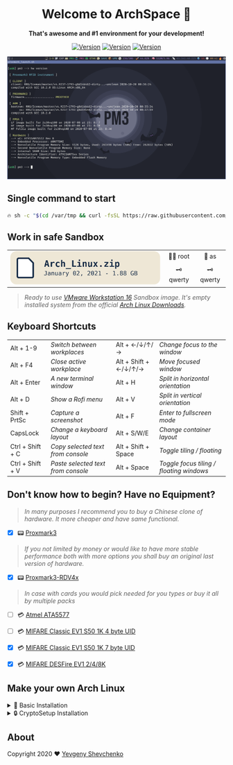 <h1 align="center">Welcome to ArchSpace 🚀</h1>

<p align="center">
<strong >That's awesome and #1 environment for your development!</strong>
</p>

<p align="center">
  <a href="https://github.com/Windslab/ArchSpace"><img alt="Version" src="https://img.shields.io/badge/Version-1.0-green.svg?style=for-the-badge" /></a>
  <a href="https://archlinux.org/"><img alt="Version" src="https://img.shields.io/badge/Arch-Linux-blue?style=for-the-badge" /></a>
  <a href="http://www.proxmark.org/"><img alt="Version" src="https://img.shields.io/badge/Proxmark-3-red?style=for-the-badge" /></a>
</p>

![](/Pictures/preview.png)

## Single command to start

```sh
🔥 sh -c "$(cd /var/tmp && curl -fsSL https://raw.githubusercontent.com/Windslab/ArchSpace/master/setup.sh)"
```

## Work in safe Sandbox

<table align="center">
  <thead>
  <tbody>
    <tr>
      <td rowspan = "2" align="center"><a href="https://yev.ooo/r/Arch-Linux-VMware-Image"><img src="./Pictures/download.svg" width="520" ></a></td>
      <td align="center">👮‍♂️ root</td>
      <td align="center">🙎‍ as</td>
    </tr>
    <tr>
      <td align="center">🗝️ qwerty</td>
      <td align="center">🗝️ qwerty</td>
    </tr>
  </tbody>
  <thread>
</table>

>*Ready to use <a href="https://www.vmware.com/products/workstation-pro/workstation-pro-evaluation.html">VMware Workstation 16</a> Sandbox image. It's empty installed system from the official <a href="https://archlinux.org/download/">Arch Linux Downloads</a>.*

## Keyboard Shortcuts

<table align="center">
<tbody>
  <tr>
    <td>Alt + 1-9</td>
    <td><em>Switch between workplaces</em></td>
    <td>Alt + ←/↓/↑/→</td>
    <td><em>Change focus to the window</em></td>
  </tr>
  <tr>
    <td>Alt + F4</td>
    <td><em>Close active workplace</em></td>
    <td>Alt + Shift + ←/↓/↑/→</td>
    <td><em>Move focused window</em></td>
  </tr>
  <tr>
    <td>Alt + Enter</td>
    <td><em>A new terminal window</em></td>
    <td>Alt + H</td>
    <td><em>Split in horizontal orientation</em></td>
  </tr>
  <tr>
    <td>Alt + D</td>
    <td><em>Show a Rofi menu</em></td>
    <td>Alt + V</td>
    <td><em>Split in vertical orientation</em></td>
  </tr>
  <tr>
    <td>Shift + PrtSc</td>
    <td><em>Capture a screenshot</em></td>
    <td>Alt + F</td>
    <td><em>Enter to fullscreen mode</em></td>
  </tr>
  <tr>
    <td>CapsLock</td>
    <td><em>Change a keyboard layout</em></td>
    <td>Alt + S/W/E</td>
    <td><em>Change container layout</em></td>
  </tr>
  <tr>
    <td>Ctrl + Shift + C</td>
    <td><em>Copy selected text from console</em></td>
    <td>Alt + Shift + Space</td>
    <td><em>Toggle tiling / floating</em></td>
  </tr>
  <tr>
    <td>Ctrl + Shift + V</td>
    <td><em>Paste selected text from console</em></td>
    <td>Alt + Space</td>
    <td><em>Toggle focus tiling / floating windows</em></td>
  </tr>
</tbody>
</table>

## Don't know how to begin? Have no Equipment?

> *In many purposes I recommend you to buy a Chinese clone of hardware. It more cheaper and have same functional.*

 - [x] 📟 <a href="https://yev.ooo/r/Proxmark-3">Proxmark3</a>

> *If you not limited by money or would like to have more stable performance both with more options you shall buy an original last version of hardware.*

 - [x] 📟 <a href="https://yev.ooo/r/Proxmark-3-RDV-4x">Proxmark3-RDV4x</a>

>*In case with cards you would pick needed for you types or buy it all by multiple packs*

 - [ ] 💳 <a href="https://yev.ooo/r/Atmel-ATA5577">Atmel ATA5577</a>
 - [ ] 💳 <a href="https://yev.ooo/r/MIFARE-Classic-EV1-S50-1K-4-byte-UID">MIFARE Classic EV1 S50 1K 4 byte UID</a>
 - [x] 💳 <a href="https://yev.ooo/r/MIFARE-Classic-EV1-S50-1K-7-byte-UID">MIFARE Classic EV1 S50 1K 7 byte UID</a>
 - [x] 💳 <a href="https://yev.ooo/r/MIFARE-DESFire-EV1-2-4-8K">MIFARE DESFire EV1 2/4/8K</a>


## Make your own Arch Linux
<details>
  <summary>📂 Basic Installation</summary>

  ```sh
1. lsblk
2. gdisk /dev/nvme0n1
	o > n > Last Sector +512MB > L > EFI > n > w
	lsblk
3. mkfs.ext4 /dev/nvme0n1p2
4. mount /dev/nvme0n1p2 /mnt
5. mkdir /mnt/boot
6. mkfs.vfat /dev/nvme0n1p1
7. mount /dev/nvme0n1p1 /mnt/boot
8. pacman -Sy pacman-contrib
9. cp /etc/pacman.d/mirrorlist /etc/pacman.d/mirrorlist.backup
10. sed -i 's/^#Server/Server/' /etc/pacman.d/mirrorlist.backup
11. rankmirrors -n 6 /etc/pacman.d/mirrorlist.backup > /etc/pacman.d/mirrorlist
12. pacstrap /mnt base linux linux-firmware
13. genfstab -U /mnt >> /mnt/etc/fstab
14. arch-chroot /mnt
15. bootctl install
16. pacman -S vim
17. vim /boot/loader/loader.conf
	default Arch
18. vim /boot/loader/entries/arch.conf
	title Arch
	linux /vmlinuz-linux
	initrd /initramfs-linux.img
	options root=PARTUUID=<UUID> rw
	:r !blkid
19. vim /etc/locale.gen
20. locale-gen
21. vim /etc/locale.conf
    LANG=en_US.UTF-8
22. pacman -S dhcpcd
23. systemctl enable dhcpcd
24. passwd root
25. useradd -m -g users -G adm,ftp,games,http,log,rfkill,sys,uucp,wheel,lp,tty -s /bin/bash as
26. passwd as
27. pacman -S sudo
28. vim /etc/sudoers
    Uncomment %wheel
29. exit
30. reboot
```
</details>

<details>
  <summary>🔒 CryptoSetup Installation</summary>

```sh
1. lsblk
2. gdisk /dev/nvme0n1
	o > n > Last Sector +512MB > L > EFI > n > w
	lsblk
3. cryptsetup -y -v luksFormat /dev/nvme0n1p2
4. cryptsetup open /dev/nvme0n1p2 cryptroot
5. mkfs.ext4 /dev/mapper/cryptroot
6. mount /dev/mapper/cryptroot /mnt
7. mkdir /mnt/boot
8. mkfs.vfat /dev/nvme0n1p1
9. mount /dev/nvme0n1p1 /mnt/boot
10. pacman -Sy pacman-contrib
11. cp /etc/pacman.d/mirrorlist /etc/pacman.d/mirrorlist.backup
12. sed -i 's/^#Server/Server/' /etc/pacman.d/mirrorlist.backup
13. rankmirrors -n 6 /etc/pacman.d/mirrorlist.backup > /etc/pacman.d/mirrorlist
14. pacstrap /mnt base linux linux-firmware
15. arch-chroot /mnt
16. bootctl install
17. pacman -S vim
18. vim /etc/mkinitcpio.conf
	HOOKS=(base udev autodetect modconf block filesystems keyboard encrypt fsck)
19. vim /boot/loader/loader.conf
	default Arch
20. vim /boot/loader/entries/arch.conf
	title Arch
	linux /vmlinuz-linux
	initrd /initramfs-linux.img
	options cryptdevice=UUID=<UUID>:cryptroot root=/dev/mapper/cryptroot quiet rw
	:r !blkid
21. mkinitcpio -p linux
22. vim /etc/locale.gen
23. locale-gen
24. vim /etc/locale.conf
	LANG=en_US.UTF-8
25. pacman -S dhcpcd
26. systemctl enable dhcpcd
27. passwd root
28. useradd -m -g users -G adm,ftp,games,http,log,rfkill,sys,uucp,wheel,lp,tty -s /bin/bash as
29. passwd as
30. pacman -S sudo
31. vim /etc/sudoers
	Uncomment %wheel
32. exit
33. reboot
```
</details>

## About

Copyright 2020 ❤️ [Yevgeny Shevchenko](https://github.com/Windslab/ArchSpace)
